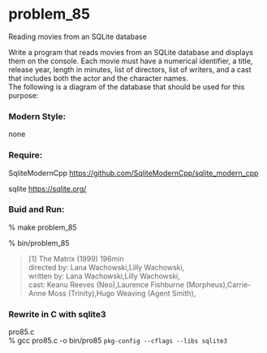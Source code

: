 problem_85
===============

Reading movies from an SQLite database  

Write a program that reads movies from an SQLite database and displays them on the console. Each movie must have a numerical identifier, a title, release year, length in minutes, list of directors, list of writers, and a cast that includes both the actor and the character names.   
The following is a diagram of the database that should be used for this purpose:  


### Modern Style:  
 none

### Require:  
SqliteModernCpp
https://github.com/SqliteModernCpp/sqlite_modern_cpp


sqlite 
https://sqlite.org/  


### Buid and Run:    
% make  problem_85 

% bin/problem_85 
> [1] The Matrix (1999) 196min  
 > directed by: Lana Wachowski,Lilly Wachowski,  
 > written by: Lana Wachowski,Lilly Wachowski,  
 > cast: Keanu Reeves (Neo),Laurence Fishburne (Morpheus),Carrie-Anne Moss (Trinity),Hugo Weaving (Agent Smith),  


### Rewrite in C with sqlite3
pro85.c  
% gcc pro85.c -o bin/pro85 `pkg-config --cflags --libs sqlite3`

